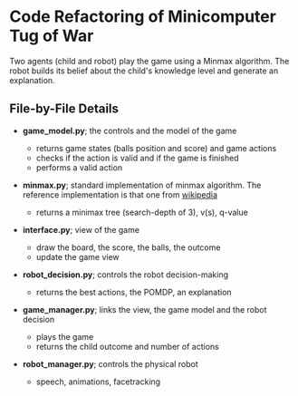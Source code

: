 # Code Refactoring of Minicomputer Tug of War
Two agents (child and robot) play the game using a Minmax algorithm. The robot builds its belief about the child's knowledge level and generate an explanation.

## File-by-File Details

- **game_model.py**;
the controls and the model of the game 
  - returns game states (balls position and score) and game actions
  - checks if the action is valid and if the game is finished
  - performs a valid action

- **minmax.py**;
standard implementation of minmax algorithm. The reference implementation is that one from [wikipedia](https://en.wikipedia.org/wiki/Minimax#Pseudocode)
  - returns a minimax tree (search-depth of 3), v(s), q-value
  
- **interface.py**;
view of the game
  - draw the board, the score, the balls, the outcome
  - update the game view

- **robot_decision.py**;
controls the robot decision-making
  - returns the best actions, the POMDP, an explanation
  
- **game_manager.py**;
links the view, the game model and the robot decision
  - plays the game
  - returns the child outcome and number of actions
  
- **robot_manager.py**;
controls the physical robot
  - speech, animations, facetracking
